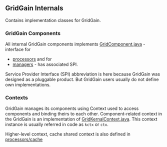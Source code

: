 GridGain Internals
-----------------------

Contains implementation classes for GridGain.

### GridGain Components

All internal GridGain components implements [GridComponent.java](GridComponent.java) - interface for
- [processors](processors) and for
- [managers](managers) - has associated SPI.

Service Provider Interface (SPI) abbreviation is here because GridGain was designed as a pluggable product. But GridGain users usually do not define own implementations.

### Contexts
GridGain manages its components using Context used to access components and binding theirs to each other.
Component-related context in the GridGain is an implementation of [GridKernalContext.java](GridKernalContext.java).
This context instance is usually referred in code as `kctx` or `ctx`.

Higher-level context, cache shared context is also defined in [processors/cache](processors/cache)

